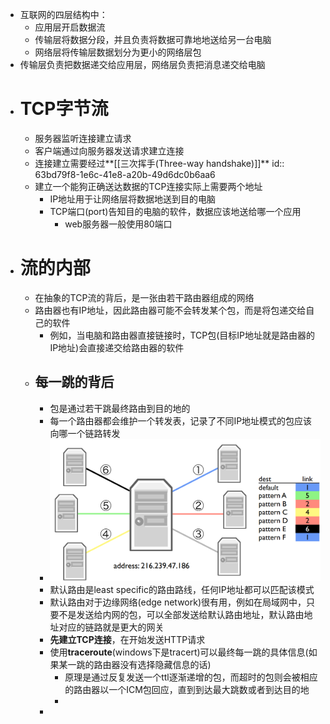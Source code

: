 - 互联网的四层结构中：
	- 应用层开启数据流
	- 传输层将数据分段，并且负责将数据可靠地地送给另一台电脑
	- 网络层将传输层数据划分为更小的网络层包
- 传输层负责把数据递交给应用层，网络层负责把消息递交给电脑
- # TCP字节流
	- 服务器监听连接建立请求
	- 客户端通过向服务器发送请求建立连接
	- 连接建立需要经过**[[三次挥手(Three-way handshake)]]**
	  id:: 63bd79f8-1e6c-41e8-a20b-49d6dc0b6aa6
	- 建立一个能狗正确送达数据的TCP连接实际上需要两个地址
		- IP地址用于让网络层将数据地送到目的电脑
		- TCP端口(port)告知目的电脑的软件，数据应该地送给哪一个应用
			- web服务器一般使用80端口
- # 流的内部
	- 在抽象的TCP流的背后，是一张由若干路由器组成的网络
	- 路由器也有IP地址，因此路由器可能不会转发某个包，而是将包递交给自己的软件
		- 例如，当电脑和路由器直接链接时，TCP包(目标IP地址就是路由器的IP地址)会直接递交给路由器的软件
	- ## 每一跳的背后
		- 包是通过若干跳最终路由到目的地的
		- 每一个路由器都会维护一个转发表，记录了不同IP地址模式的包应该向哪一个链路转发
		- ![image.png](../assets/image_1673266730726_0.png)
		- 默认路由是least specific的路由路线，任何IP地址都可以匹配该模式
		- 默认路由对于边缘网络(edge network)很有用，例如在局域网中，只要不是发送给内网的包，可以全部发送给默认路由地址，默认路由地址对应的链路就是更大的网关
		- **先建立TCP连接**，在开始发送HTTP请求
		- 使用**traceroute**(windows下是tracert)可以最终每一跳的具体信息(如果某一跳的路由器没有选择隐藏信息的话)
			- 原理是通过反复发送一个ttl逐渐递增的包，而超时的包则会被相应的路由器以一个ICM包回应，直到到达最大跳数或者到达目的地
			-
		-